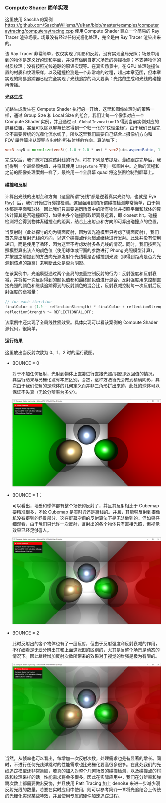### Compute Shader 简单实现

这里使用 Sascha 的案例 https://github.com/SaschaWillems/Vulkan/blob/master/examples/computeraytracing/computeraytracing.cpp 使用 Compute Shader 建立一个简易的 Ray Tracer 渲染场景。场景没有经过任何光栅化处理，完全是由 Ray Tracer 渲染出来的。

该 Ray Tracer 非常简单，仅仅实现了阴影和反射，没有实现全局光照；场景中用到的物体是定义好的球和平面，并没有做到自定义场景的碰撞检测；不支持物体的材质纹理；没有按照光线追踪的原语实现等。在真实场景中，在 GPU 处理碰撞位置的材质和纹理采样，以及碰撞检测是一个非常难的过程，超出本章范围，但本章实现的简易追踪器已经完全实现了光线追踪的两大要素：光路的生成和光线的碰撞再传播。

#### 光路生成

光路生成发生在 Compute Shader 执行的一开始，这里和图像处理时的策略一样，通过 Group Size 和 Local Size 的组合，我们让每一个像素对应一个 Compute Shader 实例，并且通过 `gl_GlobalInvocationID` 得到当前实例对应的屏幕位置，甚至可以除以屏幕长宽得到一个归一化的“纹理坐标”。由于我们已经完全不需要传统的光栅化流水线了，所以这里我们需要自己结合上摄像机方向和 FOV 属性算出从观察点出射的所有射线的方向。算法如下：

```glsl
vec3 rayD = normalize(vec3((-1.0 + 2.0 * uv) * vec2(ubo.aspectRatio, 1.0), -1.0));
```

完成以后，我们就将跟踪该射线的行为，将在下列章节提及。最终跟踪完毕后，我们得到一个最终颜色值，并将其使用 `imageStore` 写到一张图片中。之后的流程和之前的图像处理案例一样了，最终用一个全屏幕 quad 将这张图绘制到屏幕上。

#### 碰撞和反射

计算出光线的出射点和方向（这里所谓“光线”都是逆着真实光路的，也就是 Eye Ray）后，我们开始进行碰撞检测。这里面用到的所谓碰撞检测非常简单，由于物体都是平面和球体，因此我们只需要遍历场景中的所有物体并按照平面和球体的算法计算其是否碰撞即可，如果由多个碰撞则取距离最近着，即 closest hit。碰撞检测将会得到物体离碰撞点的距离，结合上出射点和方向即可算出碰撞点的位置。

当反射时（此处探讨的均为镜面反射，因为该光追模型只考虑了镜面反射），我们首先算出反射光线的方向，以这个碰撞点作为起点继续进行发射。此处并没有使用递归，而是使用了循环，因为这里不考虑发射多条光线的情况。同时，我们按照光照模型算出该点的颜色值（使用球体或平面的参数进行 Phong 光照模型计算），并按照之前提到的方法向光源发射个光线看是否碰撞到光源（即得到距离是否为光源到该点的距离）来判断此处是否为阴影。

在该案例中，光追模型通过两个全局的变量控制反射的行为：反射强度和反射衰减，并将每一次反射得到的颜色值都和最终颜色值进行混合。反射强度用来控制直接光照的颜色和继续追踪得到的反射颜色的混合比，反射衰减控制每一次反射后反射强度的衰减量：

```glsl
// for each iteration
finalColor = (1.0 - reflectionStrength) * finalColor + reflectionStrength * mix(reflectionColor, finalColor, 1.0 - reflectionStrength);	
reflectionStrength *= REFLECTIONFALLOFF;
```

该案例中还实现了全局线性雾效果。具体实现可以看该案例的 Compute Shader 源代码，很简单。

#### 运行结果

这里放出当反射次数为 0、1、2 时的运行截图。

* BOUNCE = 0：

  对于不加任何反射，光射到物体上直接进行直接光照/阴影即返回值的情况，其运行结果与光栅化没有本质区别。当然，这种方法首先会做到精确阴影，其次由于我们使用的是球体的几何定义而并非三角形拼出来的，此处的球体可以保证不失真（无论分辨率为多少）。

  ![refl_0](refl_0.png)

* BOUNCE = 1：

  可以看出，墙壁和球体都有整个场景的反射了，并且其反射相比于 Cubemap 要精准很多，不论 Cubemap 是实时的还是离线的。并且，其能够反射到摄像机没有摄到的场景部分，这在屏幕空间的反射算法下是无法做到的。但如果仔细观看，由于我们只允许一次反射，反射出的各个物体只有直接光照，但视觉效果已经足够喜人。
  
  ![refl_1](refl_1.png)
  
* BOUNCE = 2：

  此时反射出的各个物体也有了一层反射，但由于反射强度和反射衰减的作用，不仔细看是无法分辨出其和上面这张图的区别的，尤其是当整个场景是动态的情况下。因此继续增加反射次数所带来的效果对于视觉的增强是极为有限的。

  ![refl_2](refl_2.png)

当然，从帧率也可以看出，每增加一次反射次数，处理需求也是有显著的增长。同时，不进行任何光线弹跳时的性能需求也比光栅化要高很多很多。在此处我们的光线追踪模型还非常简陋，若真的加入对整个几何场景的碰撞检测，以及碰撞点的材质和纹理采样的话，性能需求将会多很多。因此在实际应用中，我们在分辨率和弹跳次数上都需要做出妥协，并且使用 Path Tracing 加上 denoise 来进一步减少漫反射光线的数量。若要在实时应用中使用，则可以参考简介一章将光追结合上传统的光栅化实现某些特效，并且使用专属的硬件加速追踪过程。